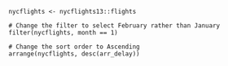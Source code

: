 ```{r prepare-flights}
nycflights <- nycflights13::flights
```

```{r filter, exercise=TRUE, exercise.setup = "prepare-flights"}
# Change the filter to select February rather than January
filter(nycflights, month == 1)
```

```{r arrange, exercise=TRUE, exercise.setup = "prepare-flights"}
# Change the sort order to Ascending
arrange(nycflights, desc(arr_delay))
```